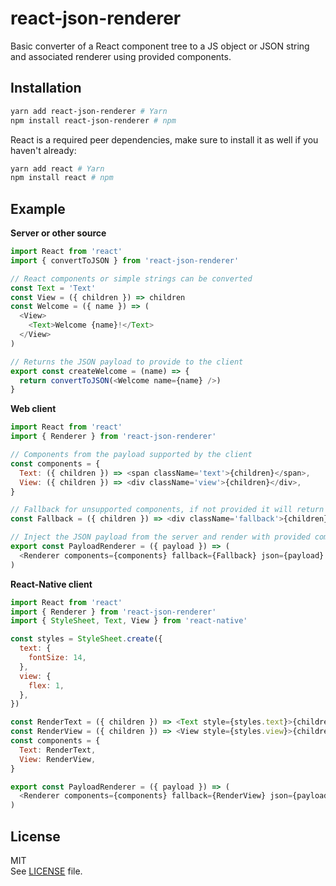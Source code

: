 # react-json-renderer

Basic converter of a React component tree to a JS object or JSON string and associated renderer using provided components.

## Installation

```sh
yarn add react-json-renderer # Yarn
npm install react-json-renderer # npm
```

React is a required peer dependencies, make sure to install it as well if you haven't already:

```sh
yarn add react # Yarn
npm install react # npm
```

## Example

**Server or other source**

```js
import React from 'react'
import { convertToJSON } from 'react-json-renderer'

// React components or simple strings can be converted
const Text = 'Text'
const View = ({ children }) => children
const Welcome = ({ name }) => (
  <View>
    <Text>Welcome {name}!</Text>
  </View>
)

// Returns the JSON payload to provide to the client
export const createWelcome = (name) => {
  return convertToJSON(<Welcome name={name} />)
}
```

**Web client**

```js
import React from 'react'
import { Renderer } from 'react-json-renderer'

// Components from the payload supported by the client
const components = {
  Text: ({ children }) => <span className='text'>{children}</span>,
  View: ({ children }) => <div className='view'>{children}</div>,
}

// Fallback for unsupported components, if not provided it will return null and therefore not render the component and its children
const Fallback = ({ children }) => <div className='fallback'>{children}</div>

// Inject the JSON payload from the server and render with provided component and fallback
export const PayloadRenderer = ({ payload }) => (
  <Renderer components={components} fallback={Fallback} json={payload} />
)
```

**React-Native client**

```js
import React from 'react'
import { Renderer } from 'react-json-renderer'
import { StyleSheet, Text, View } from 'react-native'

const styles = StyleSheet.create({
  text: {
    fontSize: 14,
  },
  view: {
    flex: 1,
  },
})

const RenderText = ({ children }) => <Text style={styles.text}>{children}</Text>
const RenderView = ({ children }) => <View style={styles.view}>{children}</View>
const components = {
  Text: RenderText,
  View: RenderView,
}

export const PayloadRenderer = ({ payload }) => (
  <Renderer components={components} fallback={RenderView} json={payload} />
)
```

## License

MIT  
See [LICENSE](LICENSE) file.
